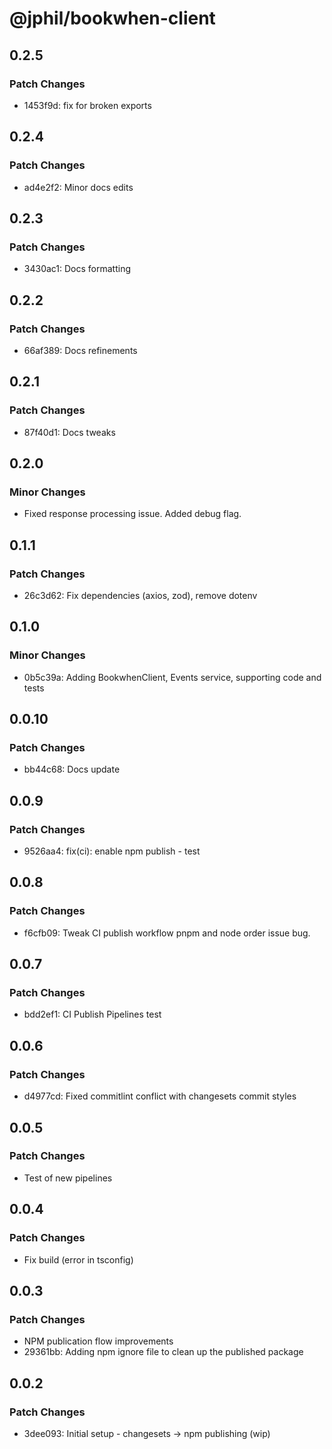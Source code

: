 # @jphil/bookwhen-client

## 0.2.5

### Patch Changes

- 1453f9d: fix for broken exports

## 0.2.4

### Patch Changes

- ad4e2f2: Minor docs edits

## 0.2.3

### Patch Changes

- 3430ac1: Docs formatting

## 0.2.2

### Patch Changes

- 66af389: Docs refinements

## 0.2.1

### Patch Changes

- 87f40d1: Docs tweaks

## 0.2.0

### Minor Changes

- Fixed response processing issue. Added debug flag.

## 0.1.1

### Patch Changes

- 26c3d62: Fix dependencies (axios, zod), remove dotenv

## 0.1.0

### Minor Changes

- 0b5c39a: Adding BookwhenClient, Events service, supporting code and tests

## 0.0.10

### Patch Changes

- bb44c68: Docs update

## 0.0.9

### Patch Changes

- 9526aa4: fix(ci): enable npm publish - test

## 0.0.8

### Patch Changes

- f6cfb09: Tweak CI publish workflow pnpm and node order issue bug.

## 0.0.7

### Patch Changes

- bdd2ef1: CI Publish Pipelines test

## 0.0.6

### Patch Changes

- d4977cd: Fixed commitlint conflict with changesets commit styles

## 0.0.5

### Patch Changes

- Test of new pipelines

## 0.0.4

### Patch Changes

- Fix build (error in tsconfig)

## 0.0.3

### Patch Changes

- NPM publication flow improvements
- 29361bb: Adding npm ignore file to clean up the published package

## 0.0.2

### Patch Changes

- 3dee093: Initial setup - changesets -> npm publishing (wip)
